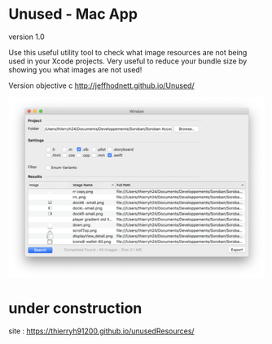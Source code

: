 # Unused - Mac App






version 1.0


Use this useful utility tool to check what image resources are not being used in your Xcode projects.
Very useful to reduce your bundle size by showing you what images are not used!

Version objective c
http://jeffhodnett.github.io/Unused/


![alt tag](https://github.com/thierryH91200/unusedResources/blob/master/screenshots/CaptureEcran1.png)



# under construction
site : https://thierryh91200.github.io/unusedResources/



